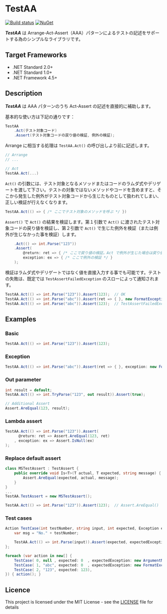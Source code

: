 # TestAA
[![Build status](https://ci.appveyor.com/api/projects/status/8a7wlfjt9oedlmy5/branch/master?svg=true)](https://ci.appveyor.com/project/inasync/testaa/branch/master)
[![NuGet](https://img.shields.io/nuget/v/Inasync.TestAA.svg)](https://www.nuget.org/packages/Inasync.TestAA/)

***TestAA*** は Arrange-Act-Assert（AAA）パターンによるテストの記述をサポートする為のシンプルなライブラリです。


## Target Frameworks
- .NET Standard 2.0+
- .NET Standard 1.0+
- .NET Framework 4.5+


## Description
***TestAA*** は AAA パターンのうち Act-Assert の記述を直接的に補助します。

基本的な使い方は下記の通りです：
```cs
TestAA
    .Act(テスト対象コード)
    .Assert(テスト対象コードの戻り値の検証, 例外の検証);
```

Arrange に相当する処理は `TestAA.Act()` の呼び出しより前に記述します。
```cs
// Arrange
// ...

// Act
TestAA.Act(...)
```

`Act()` の引数には、テスト対象となるメソッドまたはコードのラムダ式やデリゲートを渡して下さい。テストの対象ではないメソッドやコードを含めますと、そこから発生した例外がテスト対象コードから生じたものとして扱われてしまい、正しい検証が行えなくなります。
```cs
TestAA.Act(() => { /* ここでテスト対象のメソッドを呼ぶ */ })
```

`Assert()` で `Act()` の結果を検証します。第１引数で `Act()` に渡されたテスト対象コードの戻り値を検証し、第２引数で `Act()` で生じた例外を検証（または例外が生じなかった事を検証）します。
```cs
    .Act(() => int.Parse("123"))
    .Assert(
        @return: ret => { /* ここで戻り値の検証。Act で例外が生じた場合は戻り値が無いので呼ばれない */ },
        exception: ex => { /* ここで例外の検証 */ }
    );
```

検証はラムダ式やデリゲートではなく値を直接入力する事でも可能です。テストの失敗は、既定では `TestAssertFailedException` のスローによって通知されます。
```cs
TestAA.Act(() => int.Parse("123")).Assert(123);  // OK
TestAA.Act(() => int.Parse("abc")).Assert(ret => { }, new FormatException());  // OK
TestAA.Act(() => int.Parse("abc")).Assert(123);  // TestAssertFailedException
```


## Examples
### Basic
```cs
TestAA.Act(() => int.Parse("123")).Assert(123);
```
### Exception
```cs
TestAA.Act(() => int.Parse("abc")).Assert(ret => { }, exception: new FormatException());
```

### Out parameter
```cs
int result = default;
TestAA.Act(() => int.TryParse("123", out result)).Assert(true);

// Additional Assert
Assert.AreEqual(123, result);
```

### Lambda assert
```cs
TestAA.Act(() => int.Parse("123")).Assert(
      @return: ret => Assert.AreEqual(123, ret)
    , exception: ex => Assert.IsNull(ex)
);
```

### Replace default assert
```cs
class MSTestAssert : TestAssert {
    public override void Is<T>(T actual, T expected, string message) {
        Assert.AreEqual(expected, actual, message);
    }
}
...
TestAA.TestAssert = new MSTestAssert();

TestAA.Act(() => int.Parse("123")).Assert(123);  // Assert.AreEqual()
```

### Test cases
```cs
Action TestCase(int testNumber, string input, int expected, Exception expectedException = null) => () => {
    var msg = "No." + testNumber;

    TestAA.Act(() => int.Parse(input)).Assert(expected, expectedException, msg);
};

foreach (var action in new[] {
    TestCase( 0, null , expected: 0  , expectedException: new ArgumentNullException()),
    TestCase( 1, "abc", expected: 0  , expectedException: new FormatException()),
    TestCase( 2, "123", expected: 123),
}) { action(); }
```


## Licence
This project is licensed under the MIT License - see the [LICENSE](LICENSE) file for details
